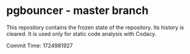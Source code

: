# pgbouncer - master branch

This repository contains the frozen state of the repository.
Its history is cleared. It is used only for static code
analysis with Codacy.

Commit Time: 1724981927